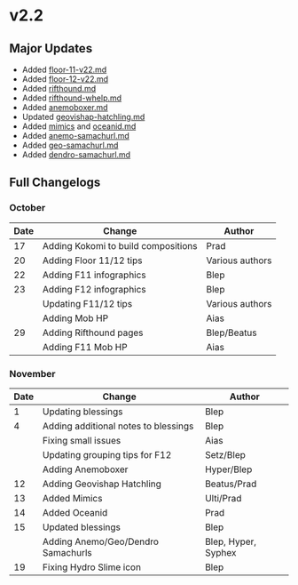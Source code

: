 # v2.2

## Major Updates

* Added [floor-11-v22.md](../../archive/previous-floors/floor-11-v22.md "mention")
* Added [floor-12-v22.md](../../archive/previous-floors/floor-12-v22.md "mention")
* Added [rifthound.md](../../monsters/rifthounds/rifthound.md "mention")
* Added [rifthound-whelp.md](../../monsters/rifthounds/rifthound-whelp.md "mention")
* Added [anemoboxer.md](../../monsters/fatui/anemoboxer.md "mention")
* Updated [geovishap-hatchling.md](../../monsters/vishaps/geovishap-hatchling.md "mention")
* Added [mimics](../../monsters/mimics/ "mention") and [oceanid.md](../../monsters/elites/oceanid.md "mention")
* Added [anemo-samachurl.md](../../monsters/hilichurls/samachurls/anemo-samachurl.md "mention")
* Added [geo-samachurl.md](../../monsters/hilichurls/samachurls/geo-samachurl.md "mention")
* Added [dendro-samachurl.md](../../monsters/hilichurls/samachurls/dendro-samachurl.md "mention")

## Full Changelogs

### October

| Date | Change                              | Author          |
| ---- | ----------------------------------- | --------------- |
| 17   | Adding Kokomi to build compositions | Prad            |
| 20   | Adding Floor 11/12 tips             | Various authors |
| 22   | Adding F11 infographics             | Blep            |
| 23   | Adding F12 infographics             | Blep            |
|      | Updating F11/12 tips                | Various authors |
|      | Adding Mob HP                       | Aias            |
| 29   | Adding Rifthound pages              | Blep/Beatus     |
|      | Adding F11 Mob HP                   | Aias            |

### November



| Date | Change                               | Author              |
| ---- | ------------------------------------ | ------------------- |
| 1    | Updating blessings                   | Blep                |
| 4    | Adding additional notes to blessings | Blep                |
|      | Fixing small issues                  | Aias                |
|      | Updating grouping tips for F12       | Setz/Blep           |
|      | Adding Anemoboxer                    | Hyper/Blep          |
| 12   | Adding Geovishap Hatchling           | Beatus/Prad         |
| 13   | Added Mimics                         | Ulti/Prad           |
| 14   | Added Oceanid                        | Prad                |
| 15   | Updated blessings                    | Blep                |
|      | Adding Anemo/Geo/Dendro Samachurls   | Blep, Hyper, Syphex |
| 19   | Fixing Hydro Slime icon              | Blep                |

